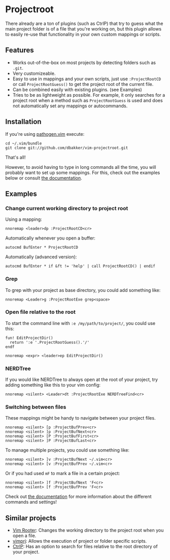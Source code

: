 Projectroot
===========
There already are a ton of plugins (such as CtrlP) that try to guess what the
main project folder is of a file that you're working on, but this plugin allows
to easily re-use that functionality in your own custom mappings or scripts.

Features
--------
  * Works out-of-the-box on most projects by detecting folders such as `.git`.
  * Very customizeable.
  * Easy to use in mappings and your own scripts, just use `:ProjectRootCD` or
    call `ProjectRootGuess()` to get the project root of the current file.
  * Can be combined easily with existing plugins. (see Examples)
  * Tries to be as lightweight as possible. For example, it only searches for
    a project root when a method such as `ProjectRootGuess` is used and does not
    automatically set any mappings or autocommands.

Installation
------------
If you're using [pathogen.vim](https://github.com/tpope/vim-pathogen) execute:

    cd ~/.vim/bundle
    git clone git://github.com/dbakker/vim-projectroot.git

That's all!

However, to avoid having to type in long commands all the time, you will
probably want to set up some mappings. For this, check out the examples below or
consult [the
documentation](https://github.com/dbakker/vim-projectroot/blob/master/doc/projectroot.txt).

Examples
--------
### Change current working directory to project root
Using a mapping:

    nnoremap <leader>dp :ProjectRootCD<cr>

Automatically whenever you open a buffer:

    autocmd BufEnter * ProjectRootCD

Automatically (advanced version):

    autocmd BufEnter * if &ft != 'help' | call ProjectRootCD() | endif

### Grep
To grep with your project as base directory, you could add something like:

    nnoremap <Leader>g :ProjectRootExe grep<space>

### Open file relative to the root
To start the command line with `:e /my/path/to/project/`, you could use this:

    fun! EditProjectDir()
      return ':e '.ProjectRootGuess().'/'
    endf

    nnoremap <expr> <leader>ep EditProjectDir()

### NERDTree
If you would like NERDTree to always open at the root of your project, try
adding something like this to your vim config:

    nnoremap <silent> <Leader>dt :ProjectRootExe NERDTreeFind<cr>

### Switching between files
These mappings might be handy to navigate between your project files.

    nnoremap <silent> [p :ProjectBufPrev<cr>
    nnoremap <silent> ]p :ProjectBufNext<cr>
    nnoremap <silent> [P :ProjectBufFirst<cr>
    nnoremap <silent> ]P :ProjectBufLast<cr>

To manage multiple projects, you could use something like:

    nnoremap <silent> ]v :ProjectBufNext ~/.vim<cr>
    nnoremap <silent> [v :ProjectBufPrev ~/.vim<cr>

Or if you had used `mF` to mark a file in a certain project:

    nnoremap <silent> ]f :ProjectBufNext 'F<cr>
    nnoremap <silent> [f :ProjectBufPrev 'F<cr>

Check out [the
documentation](https://github.com/dbakker/vim-projectroot/blob/master/doc/projectroot.txt)
for more information about the different commands and settings!

Similar projects
----------------
  * [Vim Rooter](https://github.com/airblade/vim-rooter): Changes the working
    directory to the project root when you open a file.
  * [vimprj](https://github.com/vim-scripts/vimprj): Allows the execution of
    project or folder specific scripts.
  * [CtrlP](https://github.com/kien/ctrlp.vim): Has an option to search
    for files relative to the root directory of your project.
